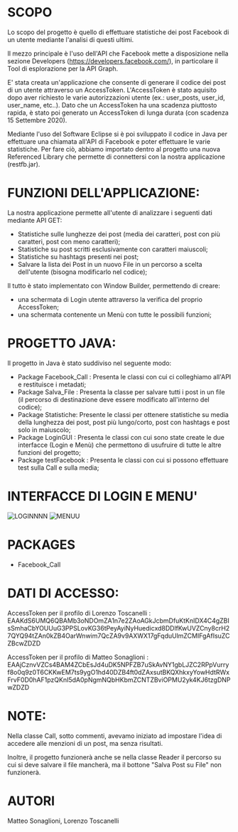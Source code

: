 # SCOPO

Lo scopo del progetto è quello di effettuare statistiche dei post Facebook di un utente mediante l'analisi di questi ultimi.

Il mezzo principale è l'uso dell'API che Facebook mette a disposizione nella sezione Developers (https://developers.facebook.com/), in particolare il Tool di esplorazione per la API Graph.

E' stata creata un'applicazione che consente di generare il codice dei post di un utente attraverso un AccessToken. L'AccessToken è stato aquisito dopo aver richiesto le varie autorizzazioni utente (ex.: user_posts, user_id, user_name, etc..). Dato che un AccessToken ha una scadenza piuttosto rapida, è stato poi generato un AccessToken di lunga durata (con scadenza 15 Settembre 2020).

Mediante l'uso del Software Eclipse si è poi sviluppato il codice in Java per effettuare una chiamata all'API di Facebook e poter effettuare le varie statistiche.
Per fare ciò, abbiamo importato dentro al progetto una nuova Referenced Library che permette di connettersi con la nostra applicazione (restfb.jar).

# FUNZIONI DELL'APPLICAZIONE:


La nostra applicazione permette all'utente di analizzare i seguenti dati mediante API GET:

- Statistiche sulle lunghezze dei post (media dei caratteri, post con più caratteri, post con meno caratteri);
- Statistiche su post scritti esclusivamente con caratteri maiuscoli;
- Statistiche su hashtags presenti nei post;
- Salvare la lista dei Post in un nuovo File in un percorso a scelta dell'utente (bisogna modificarlo nel codice);

Il tutto è stato implementato con Window Builder, permettendo di creare:
- una schermata di Login utente attraverso la verifica del proprio AccessToken;
- una schermata contenente un Menù con tutte le possibili funzioni;

# PROGETTO JAVA:


Il progetto in Java è stato suddiviso nel seguente modo:
- Package Facebook_Call : Presenta le classi con cui ci colleghiamo all'API e restituisce i metadati;
- Package Salva_File : Presenta la classe per salvare tutti i post in un file (il percorso di destinazione deve essere modificato all'interno del codice);
- Package Statistiche: Presente le classi per ottenere statistiche su media della lunghezza dei post, post più lungo/corto, post con hashtags e post solo in maiuscolo;
- Package LoginGUI : Presenta le classi con cui sono state create le due interfacce (Login e Menù) che permettono di usufruire di tutte le altre funzioni del progetto;
- Package testFacebook : Presenta le classi con cui si possono effettuare test sulla Call e sulla media;

# INTERFACCE DI LOGIN E MENU'

![LOGINNNN](https://user-images.githubusercontent.com/67501051/87820660-c0832780-c86e-11ea-8e39-fa9e0a8e99a6.png)
![MENUU](https://user-images.githubusercontent.com/67501051/87820716-dc86c900-c86e-11ea-9df2-4128e935aaf8.png)

# PACKAGES
- Facebook_Call





# DATI DI ACCESSO:

AccessToken per il profilo di Lorenzo Toscanelli : EAAKdS6UMQ6QBAMb3oNDOmZA1n7e2ZAoAGkJcbmDfuKtKnIDX4C4gZBIsSmhaCbYOUUuG3PPSLovKG36tPeyAyiNyHuedicxd8DDlfKwUVZCny8crH27QYQ94tZAn0kZB4OarWnwim7QcZA9v9AXWX17gFqduUlmZCMIFgAfIsuZCZBcwZDZD

AccessToken per il profilo di Matteo Sonaglioni : EAAjCznvVZCs4BAM4ZCbEsJd4uDK5NPFZB7uSkAvNY1gbLJZC2RPpVurryf8o0q9z0T6CKKwEM7ts9ygO1hd40DZB4ft0dZAxsutBKQXhkxyYowHdtRWxFrvF0D0hAF1pzQKnI5dA0pNgmNQbHKbmZCNTZBviOPMU2yk4KJ6tzgDNPwZDZD


# NOTE:

Nella classe Call, sotto commenti, avevamo iniziato ad impostare l'idea di accedere alle menzioni di un post, ma senza risultati.

Inoltre, il progetto funzionerà anche se nella classe Reader il percorso su cui si deve salvare il file mancherà, ma il bottone "Salva Post su File" non funzionerà.

# AUTORI

Matteo Sonaglioni, Lorenzo Toscanelli
